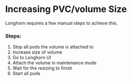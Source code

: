 
# Increasing PVC/volume Size
Longhorn requires a few manual steps to achieve this.

### Steps:
1. Stop all pods the volume is attached to
1. Increase size of volume
1. Go to Longhorn UI
1. Attach the volume in maintenance mode
1. Wait for the resizing to finish
1. Start all pods